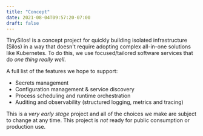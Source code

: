 ```yaml
---
title: "Concept"
date: 2021-08-04T09:57:20-07:00
draft: false
---
```

TinySilos! is a concept project for quickly building isolated infrastructure (Silos) in a way that doesn't require adopting complex all-in-one solutions like Kubernetes. To do this, we use focused/tailored software services that do *one thing really well*.

A full list of the features we hope to support:
* Secrets management
* Configuration management & service discovery
* Process scheduling and runtime orchestration
* Auditing and observability (structured logging, metrics and tracing)

This is a _very early stage_ project and all of the choices we make are subject to change at any time. This project
is *not* ready for public consumption or production use.